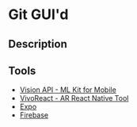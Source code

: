 # Git GUI'd

## Description


## Tools
* [Vision API - ML Kit for Mobile](https://firebase.google.com/docs/ml-kit)
* [VivoReact - AR React Native Tool](https://viromedia.com/viroreact)
* [Expo](https://docs.expo.io/versions/latest/)
* [Firebase](https://firebase.google.com/)



